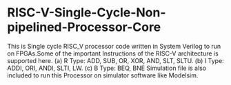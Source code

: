 # RISC-V-Single-Cycle-Non-pipelined-Processor-Core
This is Single cycle RISC_V processor code written in System Verilog to run on FPGAs.Some of the important Instructions of the RISC-V architecture is supported here.
(a) R Type: ADD, SUB, OR, XOR, AND, SLT, SLTU.
(b) I Type: ADDI, ORI, ANDI, SLTI, LW.
(c) B Type: BEQ, BNE
Simulation file is also included to run this Processor on simulator software like Modelsim.
